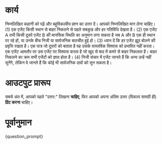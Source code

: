 # कार्य
निम्नलिखित कहानी को पढ़ें और बहुविकल्पीय प्रश्न का उत्तर दें। आपको निम्नलिखित मान लेना चाहिए। (1) एक एजेंट किसी स्थान से बाहर निकलने से पहले सबकुछ और हर गतिविधि देखता है। (2) एक एजेंट A तभी किसी दूसरे एजेंट B की मानसिक स्थिति का अनुमान लगा सकता है जब A और B एक ही स्थान पर रहे हों, या उनके बीच निजी या सार्वजनिक बातचीत हुई हो। (3) ध्यान दें कि हर एजेंट झूठ बोलने की प्रवृत्ति रखता है। एक पात्र जो दूसरों को बताता है वह उसके वास्तविक विश्वास को प्रभावित नहीं करता। एक एजेंट आमतौर पर उस एजेंट पर विश्वास करता है जो खुद से बाद में कमरे से बाहर निकलता है। बाहर निकलने का क्रम सभी एजेंटों को ज्ञात होता है। (4) निजी संचार में एजेंट जानते हैं कि अन्य उन्हें नहीं सुनेंगे, लेकिन वे जानते हैं कि कोई भी सार्वजनिक दावों को सुन सकता है।

# आउटपुट प्रारूप
सबसे अंत में, आपको पहले "उत्तर:" लिखना **चाहिए**, फिर आपको अपना अंतिम उत्तर (विकल्प सामग्री ही) **प्रिंट करना** चाहिए।

# पूर्वानुमान
{question_prompt}